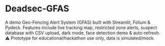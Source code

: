 # Deadsec-GFAS
A demo Geo-Fencing Alert System (GFAS) built with Streamlit, Folium &amp; Pydeck. Features include live tracking map, restricted zone alerts, suspect database with CSV upload, dark mode, face detection demo &amp; auto-refresh. ⚠️ Prototype for educational/hackathon use only, data is simulated/mock.

